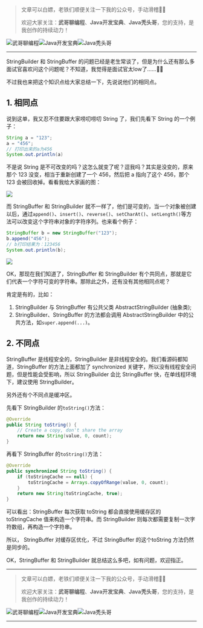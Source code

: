 > 文章可以白嫖，老铁们顺便关注一下我的公众号，手动滑稽🤣🤣 &nbsp;
>
> 欢迎大家关注：**武哥聊编程**、**Java开发宝典**、**Java秃头哥**，您的支持，是我创作的持续动力！&nbsp;&nbsp;

![武哥聊编程](https://img-blog.csdnimg.cn/202002150421550.jpg)![Java开发宝典](https://img-blog.csdnimg.cn/20200608005630228.png)![Java秃头哥](https://img-blog.csdnimg.cn/20201025170941235.png)

-----

StringBuilder 和 StringBuffer 的问题已经是老生常谈了，但是为什么还有那么多面试官喜欢问这个问题呢？不知道，我觉得是面试官太low了……🤣🤣

不过我也来把这个知识点给大家总结一下，先说说他们的相同点。

## 1. 相同点

说到这单，我又忍不住要跟大家唠叨唠叨 String 了，我们先看下 String 的一个例子：
```java
String a = "123";
a = "456";
// 打印出来的a为456
System.out.println(a)
```
不是说 String 是不可改变的吗？这怎么就变了呢？逗我吗？其实是没变的，原来那个 123 没变，相当于重新创建了一个 456，然后把 a 指向了这个 456，那个 123 会被回收掉。看看我给大家画的图：

![](https://img-blog.csdnimg.cn/20200612220539886.png)

而 StringBuffer 和 StringBuilder 就不一样了，他们是可变的，当一个对象被创建以后，通过`append()`、`insert()`、`reverse()`、`setCharAt()`、`setLength()`等方法可以改变这个字符串对象的字符序列。也来看个例子：

```java
StringBuffer b = new StringBuffer("123");
b.append("456");
// b打印结果为：123456
System.out.println(b);
```
![](https://img-blog.csdnimg.cn/20200612221256392.png)

OK，那现在我们知道了，StringBuffer 和 StringBuilder 有个共同点，那就是它们代表一个字符可变的字符串。那除此之外，还有没有其他相同点呢？

肯定是有的，比如：
1. StringBuilder 与 StringBuffer 有公共父类 AbstractStringBuilder (抽象类);
2. StringBuilder、StringBuffer 的方法都会调用 AbstractStringBuilder 中的公共方法，如`super.append(...)`。

## 2. 不同点

StringBuffer 是线程安全的，StringBuilder 是非线程安全的。我们看源码都知道，StringBuffer 的方法上面都加了 synchronized 关键字，所以没有线程安全问题，但是性能会受影响，所以 StringBuilder 会比 StringBuffer 快，在单线程环境下，建议使用 StringBuilder。

另外还有个不同点是缓冲区。

先看下 StringBuilder 的`toString()`方法：
```java
@Override
public String toString() {
	// Create a copy, don't share the array
	return new String(value, 0, count);
}
```

再看下 StringBuffer 的`toString()`方法：

```java
@Override
public synchronized String toString() {
    if (toStringCache == null) {
    	toStringCache = Arrays.copyOfRange(value, 0, count);
    }
    return new String(toStringCache, true);
}

```
可以看出：StringBuffer 每次获取 toString 都会直接使用缓存区的 toStringCache 值来构造一个字符串。而 StringBuilder 则每次都需要复制一次字符数组，再构造一个字符串。

所以， StringBuffer 对缓存区优化，不过 StringBuffer 的这个toString 方法仍然是同步的。

OK，StringBuffer 和 StringBuilder 就总结这么多吧，如有问题，欢迎指正。

-----

> 文章可以白嫖，老铁们顺便关注一下我的公众号，手动滑稽🤣🤣 &nbsp;
>
> 欢迎大家关注：**武哥聊编程**、**Java开发宝典**、**Java秃头哥**，您的支持，是我创作的持续动力！&nbsp;&nbsp;

![武哥聊编程](https://img-blog.csdnimg.cn/202002150421550.jpg)![Java开发宝典](https://img-blog.csdnimg.cn/20200608005630228.png)![Java秃头哥](https://img-blog.csdnimg.cn/20201025170941235.png)

-----
